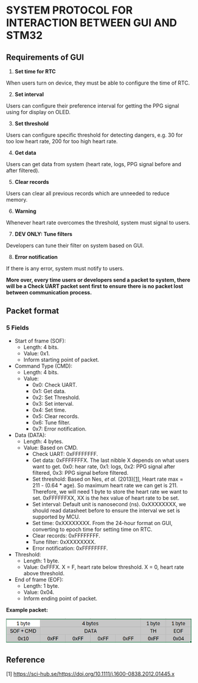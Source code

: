 # SYSTEM PROTOCOL FOR INTERACTION BETWEEN GUI AND STM32

## Requirements of GUI

1. **Set time for RTC**

When users turn on device, they must be able to configure the time of RTC.

2. **Set interval**

Users can configure their preference interval for getting the PPG signal using for display on OLED.

3. **Set threshold**

Users can configure specific threshold for detecting dangers, e.g. 30 for too low heart rate, 200 for too high heart rate.

4. **Get data**

Users can get data from system (heart rate, logs, PPG signal before and after filtered).

5. **Clear records**

Users can clear all previous records which are unneeded to reduce memory.

6. **Warning**

Whenever heart rate overcomes the threshold, system must signal to users.

7. **DEV ONLY: Tune filters**

Developers can tune their filter on system based on GUI.

8. **Error notification**

If there is any error, system must notify to users.

**More over, every time users or developers send a packet to system, there will be a **Check UART** packet sent first to ensure there is no packet lost between communication process.**

## Packet format

### 5 Fields
- Start of frame (SOF):
  - Length: 4 bits.
  - Value: 0x1.
  - Inform starting point of packet.
- Command Type (CMD):
  - Length: 4 bits.
  - Value:
    - 0x0: Check UART.
    - 0x1: Get data.
    - 0x2: Set Threshold.
    - 0x3: Set interval.
    - 0x4: Set time.
    - 0x5: Clear records.
    - 0x6: Tune filter.
    - 0x7: Error notification.
- Data (DATA):
  - Length: 4 bytes.
  - Value: Based on CMD.
    - Check UART: 0xFFFFFFFF.
    - Get data: 0xFFFFFFFX. The last nibble X depends on what users want to get. 0x0: hear rate, 0x1: logs, 0x2: PPG signal after filtered, 0x3: PPG signal before filtered.
    - Set threshold: Based on Nes, *et al.* (2013)[[1]](https://sci-hub.se/https://doi.org/10.1111/j.1600-0838.2012.01445.x), Heart rate max = 211 - (0.64 * age). So maximum heart rate we can get is 211. Therefore, we will need 1 byte to store the heart rate we want to set. 0xFFFFFFXX, XX is the hex value of heart rate to be set.
    - Set interval: Default unit is nanosecond (ns). 0xXXXXXXXX, we should read datasheet before to ensure the interval we set is supported by MCU.
    - Set time: 0xXXXXXXXX. From the 24-hour format on GUI, converting to epoch time for setting time on RTC.
    - Clear records: 0xFFFFFFFF.
    - Tune filter: 0xXXXXXXXX.
    - Error notification: 0xFFFFFFFF.
- Threshold:
  - Length: 1 byte.
  - Value: 0xFFFX. X = F, heart rate below threshold. X = 0, heart rate above threshold.
- End of frame (EOF):
  - Length: 1 byte.
  - Value: 0x04.
  - Inform ending point of packet.

**Example packet:**

![image](./img/example_packet.png)

## Reference

[1] https://sci-hub.se/https://doi.org/10.1111/j.1600-0838.2012.01445.x